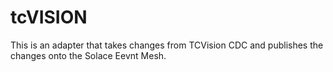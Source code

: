 # tcVISION

This is an adapter that takes changes from TCVision CDC and publishes the changes onto the Solace Eevnt Mesh.
